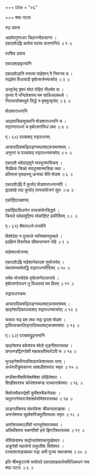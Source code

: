+++
title = "०६"

+++
षष्ठः पटलः  
  
रुद्र उवाच  
  
  
अप्रमेयगुणाधार चिदानन्दैकसागर ।  
एकादशेऽह्नि कर्तव्यं वदस्व करुणानिधे ॥ १ ॥  
  
परशिव उवाच  
  
एकादशाहकृत्यानि  
  
एकादशेऽहनि स्नात्वा माहेशान् वै निमन्त्र्य च ।  
रुद्रहोमं विधायादौ वृषोत्सर्जनमाचरेत् ॥ २ ॥  
  
उत्सृजेद् वृषभं श्वेतं रोहितं नीलमेव वा ।  
तृप्त्या वै नन्दिकेशस्य मम सान्निध्यलब्धये ।  
निराभार्याश्रमयुते सिद्धे न वृषमुत्सृजेत् ॥ ३ ॥  
  
षोडशाराधनानि  
  
आद्यमासिकमुख्यानि षोडशाराधनानि च ।  
रुद्रगणाराधनं च वृषोत्सर्गाभिधं तथा ॥ ४ ॥  
  
प्। ६०) पञ्चाशद् रुद्राराधनम्  
  
आचारादिकषड्लिङ्गस्थलषट्कसमाश्रयम् ।  
अनुत्तरं च पञ्चाशद् रुद्राराधनमाचरेत् ॥ ५ ॥  
  
एकादशे भवेदाद्यमूने मास्यूनमासिकम् ।  
त्रैपक्षिकं त्रिपक्षे स्यादूनषाण्मासिकं तथा ।  
प्रतिमासं मृताहस्सु ऊनाब्दं चेति षोडश ॥ ६ ॥  
  
एकादशेऽह्नि वै कुर्यात् षोडशाराधनान्यपि ।  
द्वादशाहे तदा कुर्यात् तत्त्वसंयोजनं सुतः ॥ ७ ॥  
  
एकोद्दिष्टलक्षणम्  
  
एकोद्दिष्टविधानेन तत्त्वसंयोगसिद्धये ।  
क्रियते यदेकमुद्दिश्य त्वेकोद्दिष्टं प्रकीर्तितम् ॥ ८ ॥  
  
प्। ६१) शैवाराधने वर्ज्यानि  
  
विश्वेदेवा न पूज्यन्ते नाभिश्रवणमुच्यते ।  
प्रदक्षिणं विसर्गश्च सीमान्तगमनं नहि ॥ ९ ॥  
  
माहेश्वरभोजनम्  
  
एकादशेऽह्नि माहेशानेकादश सुभोजयेत् ।  
यथासम्भवमेतद्धि रुद्राराधनमीरितम् ॥ १० ॥  
  
तथैव भोजयेदेकं वृषोत्सर्गफलाप्तये ।  
वृषोत्सर्गाराधनं तु विधातव्यं मम प्रियम् ॥ ११ ॥  
  
रुद्राराधनक्रमः  
  
आचारादिकषड्लिङ्गस्थलषट्कसमाश्रयम् ।  
खड्गेशादिकपञ्चाशद् रुद्राराधनमाचरेत् ॥ १२ ॥  
  
चत्वारः षड् दश तथा रुद्रा द्वादश षोडश ।  
द्वावित्याचारलिङ्गादिस्थलषट्कसमाश्रयाः ॥ १३ ॥  
  
प्। ६२) पञ्चाशद्रुद्रनामानि  
  
खड्गेशश्च बकेशश्च श्वेतो भृङ्गीश्वरस्तथा ।  
छगलण्डद्विरण्डेशौ महाकालीश्वरोऽपि च ॥ १४ ॥  
  
भुजङ्गेशपीनाकीशदारुकेशास्ततः परम् ।  
अर्धनारीडुमाकान्त आषाडीशस्ततः स्मृतः ॥ १५ ॥  
  
दण्डीशात्रीशमित्रेशमेषेशा लोहितेश्वरः ।  
शिखीश्वरश्च क्रोधेशश्चण्डः पञ्चान्तकेश्वरः ॥ १६ ॥  
  
शिवोत्तमैकरुद्रेशौ कूर्मेशश्चैकनेत्रकः ।  
चतुराननेश्वराजेशशर्वसोमेश्वरास्तथा ॥ १७ ॥  
  
लाङ्गलीशश्च संवर्तकेशः श्रीकण्ठसञ्ज्ञकः ।  
अनन्तेशश्च सूक्ष्मेशस्त्रिमूर्तीशस्ततः स्मृतः ॥ १८ ॥  
  
अमरेशस्तथाऽर्घेशो भारभूतेश्वरस्तथा ।  
अतिथीशश्च स्थाण्वीशो हरो झिण्टीश्वरस्तथा ॥ १९ ॥  
  
भौतिकेशश्च सद्योजातेशश्चानुग्रहेश्वरः ।  
अक्रूरेशो महासेनो लकुलीशः शिवेश्वरः ।  
पञ्चाशत्सङ्ख्यका रुद्रा अमी पूज्या यथाक्रमम् ॥ २० ॥  
  
इति श्रीमकुटागमे चर्यापादे एकादशाहकर्तव्यविधिकथनं नाम   
षष्ठः पटलः ॥ ६ ॥  
  
  
  
  